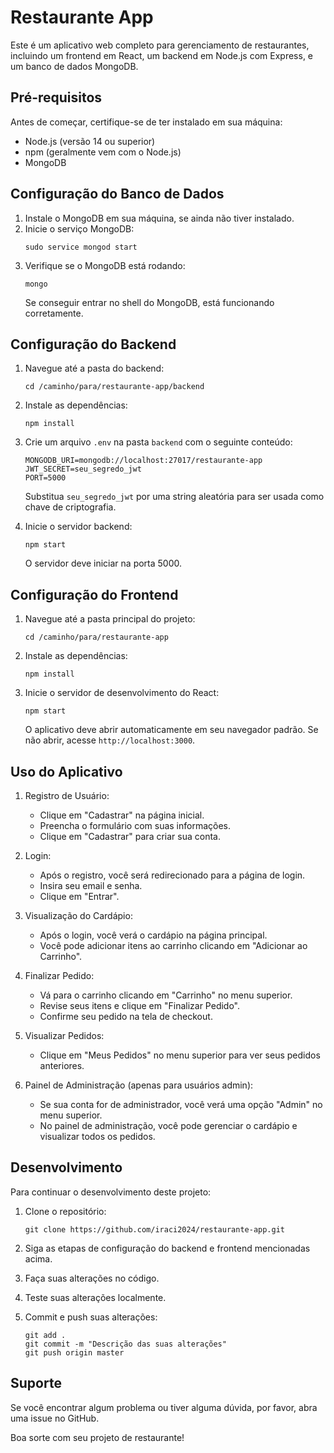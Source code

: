 # Restaurante App

Este é um aplicativo web completo para gerenciamento de restaurantes, incluindo um frontend em React, um backend em Node.js com Express, e um banco de dados MongoDB.

## Pré-requisitos

Antes de começar, certifique-se de ter instalado em sua máquina:

- Node.js (versão 14 ou superior)
- npm (geralmente vem com o Node.js)
- MongoDB

## Configuração do Banco de Dados

1. Instale o MongoDB em sua máquina, se ainda não tiver instalado.
2. Inicie o serviço MongoDB:
   ```
   sudo service mongod start
   ```
3. Verifique se o MongoDB está rodando:
   ```
   mongo
   ```
   Se conseguir entrar no shell do MongoDB, está funcionando corretamente.

## Configuração do Backend

1. Navegue até a pasta do backend:
   ```
   cd /caminho/para/restaurante-app/backend
   ```

2. Instale as dependências:
   ```
   npm install
   ```

3. Crie um arquivo `.env` na pasta `backend` com o seguinte conteúdo:
   ```
   MONGODB_URI=mongodb://localhost:27017/restaurante-app
   JWT_SECRET=seu_segredo_jwt
   PORT=5000
   ```
   Substitua `seu_segredo_jwt` por uma string aleatória para ser usada como chave de criptografia.

4. Inicie o servidor backend:
   ```
   npm start
   ```
   O servidor deve iniciar na porta 5000.

## Configuração do Frontend

1. Navegue até a pasta principal do projeto:
   ```
   cd /caminho/para/restaurante-app
   ```

2. Instale as dependências:
   ```
   npm install
   ```

3. Inicie o servidor de desenvolvimento do React:
   ```
   npm start
   ```
   O aplicativo deve abrir automaticamente em seu navegador padrão. Se não abrir, acesse `http://localhost:3000`.

## Uso do Aplicativo

1. Registro de Usuário:
   - Clique em "Cadastrar" na página inicial.
   - Preencha o formulário com suas informações.
   - Clique em "Cadastrar" para criar sua conta.

2. Login:
   - Após o registro, você será redirecionado para a página de login.
   - Insira seu email e senha.
   - Clique em "Entrar".

3. Visualização do Cardápio:
   - Após o login, você verá o cardápio na página principal.
   - Você pode adicionar itens ao carrinho clicando em "Adicionar ao Carrinho".

4. Finalizar Pedido:
   - Vá para o carrinho clicando em "Carrinho" no menu superior.
   - Revise seus itens e clique em "Finalizar Pedido".
   - Confirme seu pedido na tela de checkout.

5. Visualizar Pedidos:
   - Clique em "Meus Pedidos" no menu superior para ver seus pedidos anteriores.

6. Painel de Administração (apenas para usuários admin):
   - Se sua conta for de administrador, você verá uma opção "Admin" no menu superior.
   - No painel de administração, você pode gerenciar o cardápio e visualizar todos os pedidos.

## Desenvolvimento

Para continuar o desenvolvimento deste projeto:

1. Clone o repositório:
   ```
   git clone https://github.com/iraci2024/restaurante-app.git
   ```

2. Siga as etapas de configuração do backend e frontend mencionadas acima.

3. Faça suas alterações no código.

4. Teste suas alterações localmente.

5. Commit e push suas alterações:
   ```
   git add .
   git commit -m "Descrição das suas alterações"
   git push origin master
   ```

## Suporte

Se você encontrar algum problema ou tiver alguma dúvida, por favor, abra uma issue no GitHub.

Boa sorte com seu projeto de restaurante!
